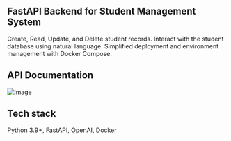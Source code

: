 ## FastAPI Backend for Student Management System
Create, Read, Update, and Delete student records. Interact with the student database using natural language. Simplified deployment and environment management with Docker Compose.

## API Documentation
![image](https://github.com/user-attachments/assets/8022473f-2b63-4ed9-9104-b7fff76f9d2f)

## Tech stack
Python 3.9+, FastAPI, OpenAI, Docker

